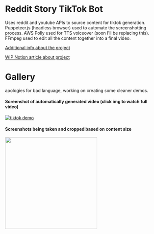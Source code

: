 # Reddit Story TikTok Bot
Uses reddit and youtube APIs to source content for tiktok generation.  Puppeteer.js (headless browser) used to automate the screenshotting process.  AWS Polly used for TTS voiceover (soon I'll be replacing this).  FFmpeg used to edit all the content together into a final video.

[Additional info about the project](https://github.com/IP-2023#automated-tiktok-video-generator)

[WIP Notion article about project](https://furtive-taxicab-a11.notion.site/Short-form-Video-Generator-e518f2871044420b80971f6fafb90692)

# Gallery 

apologies for bad language, working on creating some cleaner demos.

<div display:inline-block align="left" >

#### Screenshot of automatically generated video **(click img to watch full video)**

[![tiktok demo](https://img.youtube.com/vi/Y6xPVZGumCE/0.jpg)](https://www.youtube.com/watch?v=Y6xPVZGumCE)

#### Screenshots being taken and cropped based on content size

<img src="https://media.discordapp.net/attachments/615036295932280834/1075624393289519174/Untitled.png?width=638&height=929" width="300" />

</div




